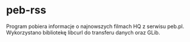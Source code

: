 # peb-rss
Program pobiera informacje o najnowszych filmach HQ z serwisu peb.pl. 
Wykorzystano bibliotekę libcurl do transferu danych oraz GLib. 

